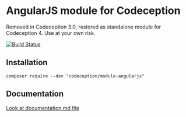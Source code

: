 # AngularJS module for Codeception

Removed in Codeception 3.0, restored as standalone module for Codeception 4.
Use at your own risk.

[![Build Status](https://semaphoreci.com/api/v1/codeception/module-angularjs/branches/master/badge.svg)](https://semaphoreci.com/codeception/module-angularjs)

## Installation

```
composer require --dev "codeception/module-angularjs"
```

## Documentation

<a href="documentation.md">Look at documentation.md file</a>
